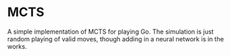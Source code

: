 # MCTS

A simple implementation of MCTS for playing Go. The simulation is just random playing of valid moves, though adding in a neural network is in the works.
